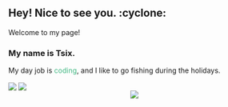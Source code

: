   <h2>Hey! Nice to see you. :cyclone:</h2>
  <p>Welcome to my page!<br />

  <h3>My name is Tsix.</h3>
  <p>My day job is <a style="color:#42b883">coding</a>, and I like to go fishing during the holidays.</p>
  <img align="center" src="https://github-readme-stats.vercel.app/api?username=tsix2019&show_icons=true&theme=cobalt" />
  <img align="center" src="https://github-readme-stats.vercel.app/api/top-langs/?username=tsix2019&layout=compact"/>
  <div align="center"> <img src="https://metrics.lecoq.io/tsix2019?template=classic&config.timezone=Asia%2FShanghai"> </div>
